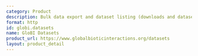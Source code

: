 ```yaml
---
category: Product
description: Bulk data export and dataset listing (downloads and dataset metadata)
format: http
id: globi.datasets
name: GloBI Datasets
product_url: https://www.globalbioticinteractions.org/datasets
layout: product_detail
---
```

